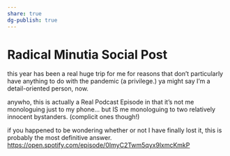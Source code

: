 ```yaml
---
share: true
dg-publish: true
---
```

# Radical Minutia Social Post

this year has been a real huge trip for me for reasons that don’t particularly have anything to do with the pandemic (a privilege.) ya might say I’m a detail-oriented person, now.

anywho, this is actually a Real Podcast Episode in that it’s not me monologuing just to my phone… but IS me monologuing to two relatively innocent bystanders. (complicit ones though!) 

if you happened to be wondering whether or not I have finally lost it, this is probably the most definitive answer. https://open.spotify.com/episode/0ImyC2Twm5qyx9lxmcKmkP